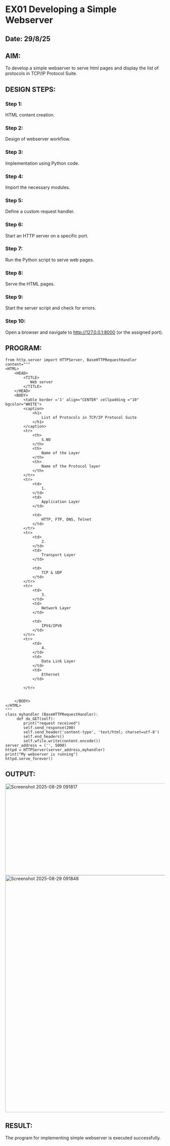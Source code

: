 # EX01 Developing a Simple Webserver
## Date: 29/8/25

## AIM:
To develop a simple webserver to serve html pages and display the list of protocols in TCP/IP Protocol Suite.

## DESIGN STEPS:
### Step 1: 
HTML content creation.

### Step 2:
Design of webserver workflow.

### Step 3:
Implementation using Python code.

### Step 4:
Import the necessary modules.

### Step 5:
Define a custom request handler.

### Step 6:
Start an HTTP server on a specific port.

### Step 7:
Run the Python script to serve web pages.

### Step 8:
Serve the HTML pages.

### Step 9:
Start the server script and check for errors.

### Step 10:
Open a browser and navigate to http://127.0.0.1:8000 (or the assigned port).

## PROGRAM:
```
from http.server import HTTPServer, BaseHTTPRequestHandler 
content="""
<HTML>
    <HEAD>
        <TITLE>
           Web server
        </TITLE>
    </HEAD>
    <BODY>
        <table border ='1' align="CENTER" cellpadding ="10" bgcolor="WHITE">
        <caption>
            <h1>
                List of Protocols in TCP/IP Protocol Suite
            </h1>
        </caption>
        <tr>
            <th>
                S.NO
            </th>
            <th>
                Name of the Layer
            </th>
            <th>
                Name of the Protocol layer
            </th>
        </tr>
        <tr>
            <td>
                1.
            </td>
            <td>
                Application Layer 
            </td>
            
            <td>
                HTTP, FTP, DNS, Telnet
            </td>
        </tr>
        <tr>
            <td>
                2.
            </td>
            <td>
                Transport Layer
            </td>
            
            <td>
                TCP & UDP
            </td>
        </tr>
        <tr>
            <td>
                3.
            </td>
            <td>
                Network Layer
            </td>
            
            <td>
                IPV4/IPV6
            </td>
        </tr>
        <tr>
            <td>
                4.
            </td>
            <td>
                Data Link Layer
            </td>
            <td>
                Ethernet
            </td>

        </tr>


    </BODY>
</HTML>
"""
class myhandler (BaseHTTPRequestHandler):
     def do_GET(self):
        print("request received") 
        self.send_response(200)
        self.send_header('content-type', 'text/html; charset=utf-8')
        self.end_headers()
        self.wfile.write(content.encode())
server_address = ('', 5000)
httpd = HTTPServer(server_address,myhandler)
print("My webserver is running")
httpd.serve_forever()
```

## OUTPUT:
<img width="1215" height="290" alt="Screenshot 2025-08-29 091817" src="https://github.com/user-attachments/assets/f0a9e637-939e-4f63-8bc6-76c1a08d0e74" />
<img width="1730" height="749" alt="Screenshot 2025-08-29 091848" src="https://github.com/user-attachments/assets/60102b8f-b416-4865-828a-318cf704a0b2" />


## RESULT:
The program for implementing simple webserver is executed successfully.
